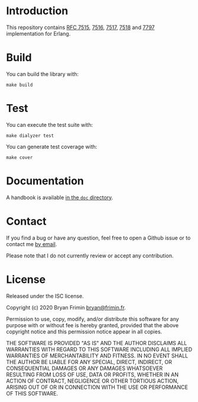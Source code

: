 # Introduction
This repository contains [RFC 7515](https://tools.ietf.org/html/rfc7515),
[7516](https://tools.ietf.org/html/rfc7516),
[7517](https://tools.ietf.org/html/rfc7517),
[7518](https://tools.ietf.org/html/rfc7518) and
[7797](https://tools.ietf.org/html/rfc7797) implementation for Erlang.

# Build
You can build the library with:

    make build

# Test
You can execute the test suite with:

    make dialyzer test

You can generate test coverage with:

    make cover

# Documentation
A handbook is available [in the `doc` directory](doc/handbook.md).


# Contact
If you find a bug or have any question, feel free to open a Github issue or to
contact me [by email](mailto:bryan@frimin.fr).

Please note that I do not currently review or accept any contribution.

# License
Released under the ISC license.

Copyright (c) 2020 Bryan Frimin <bryan@frimin.fr>.

Permission to use, copy, modify, and/or distribute this software for any
purpose with or without fee is hereby granted, provided that the above
copyright notice and this permission notice appear in all copies.

THE SOFTWARE IS PROVIDED "AS IS" AND THE AUTHOR DISCLAIMS ALL WARRANTIES WITH
REGARD TO THIS SOFTWARE INCLUDING ALL IMPLIED WARRANTIES OF MERCHANTABILITY
AND FITNESS. IN NO EVENT SHALL THE AUTHOR BE LIABLE FOR ANY SPECIAL, DIRECT,
INDIRECT, OR CONSEQUENTIAL DAMAGES OR ANY DAMAGES WHATSOEVER RESULTING FROM
LOSS OF USE, DATA OR PROFITS, WHETHER IN AN ACTION OF CONTRACT, NEGLIGENCE OR
OTHER TORTIOUS ACTION, ARISING OUT OF OR IN CONNECTION WITH THE USE OR
PERFORMANCE OF THIS SOFTWARE.
